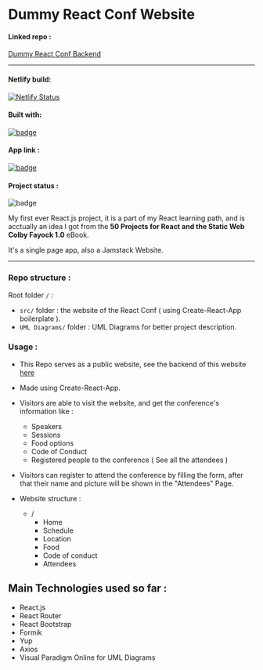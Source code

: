 # Dummy React Conf Website

#### Linked repo :

[Dummy React Conf Backend](https://github.com/salimdellali/dummy-react-conf-backend)

---

#### Netlify build:

[![Netlify Status](https://api.netlify.com/api/v1/badges/05ad2da4-24f1-4c55-ba79-8d5a1d86b277/deploy-status)](https://app.netlify.com/sites/dummy-react-conf-website/deploys)

#### Built with:

[![badge](https://img.shields.io/static/v1?logo=react&logoColor=61DAFB&message=React.js&label=%20&color=gray&style=flat)](https://reactjs.org)

#### App link :

[![badge](https://img.shields.io/static/v1?label=Visit%20Website&message=Here&color=61DAFB&style=flat)](https://dummy-react-conf-website.netlify.app)

#### Project status :

![badge](https://img.shields.io/badge/Project%20Status-Finished-green)

My first ever React.js project, it is a part of my React learning path, and is acctually an idea I got from the **50 Projects for React and the Static Web Colby Fayock 1.0** eBook.

It's a single page app, also a Jamstack Website.

---

### Repo structure :

Root folder `/` :

- `src/` folder : the website of the React Conf ( using Create-React-App boilerplate ).
- `UML Diagrams/` folder : UML Diagrams for better project description.

### Usage :

- This Repo serves as a public website, see the backend of this website [here](https://github.com/salimdellali/dummy-react-conf-backend)

- Made using Create-React-App.

- Visitors are able to visit the website, and get the conference's information like :

  - Speakers
  - Sessions
  - Food options
  - Code of Conduct
  - Registered people to the conference ( See all the attendees )

- Visitors can register to attend the conference by filling the form, after that their name and picture will be shown in the "Attendees" Page.

- Website structure :
  - /
    - Home
    - Schedule
    - Location
    - Food
    - Code of conduct
    - Attendees

## Main Technologies used so far :

- React.js
- React Router
- React Bootstrap
- Formik
- Yup
- Axios
- Visual Paradigm Online for UML Diagrams
